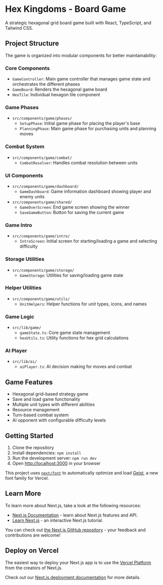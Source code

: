 # Hex Kingdoms - Board Game

A strategic hexagonal grid board game built with React, TypeScript, and Tailwind CSS.

## Project Structure

The game is organized into modular components for better maintainability:

### Core Components

- `GameController`: Main game controller that manages game state and orchestrates the different phases
- `GameBoard`: Renders the hexagonal game board
- `HexTile`: Individual hexagon tile component

### Game Phases

- `src/components/game/phases/`
  - `SetupPhase`: Initial game phase for placing the player's base
  - `PlanningPhase`: Main game phase for purchasing units and planning moves

### Combat System

- `src/components/game/combat/`
  - `CombatResolver`: Handles combat resolution between units

### UI Components

- `src/components/game/dashboard/`
  - `GameDashboard`: Game information dashboard showing player and enemy units
- `src/components/game/shared/`
  - `GameOverScreen`: End game screen showing the winner
  - `SaveGameButton`: Button for saving the current game

### Game Intro

- `src/components/game/intro/`
  - `IntroScreen`: Initial screen for starting/loading a game and selecting difficulty

### Storage Utilities

- `src/components/game/storage/`
  - `GameStorage`: Utilities for saving/loading game state

### Helper Utilities

- `src/components/game/utils/`
  - `UnitHelpers`: Helper functions for unit types, icons, and names

### Game Logic

- `src/lib/game/`
  - `gameState.ts`: Core game state management
  - `hexUtils.ts`: Utility functions for hex grid calculations

### AI Player

- `src/lib/ai/`
  - `aiPlayer.ts`: AI decision making for moves and combat

## Game Features

- Hexagonal grid-based strategy game
- Save and load game functionality
- Multiple unit types with different abilities
- Resource management
- Turn-based combat system
- AI opponent with configurable difficulty levels

## Getting Started

1. Clone the repository
2. Install dependencies: `npm install`
3. Run the development server: `npm run dev`
4. Open [http://localhost:3000](http://localhost:3000) in your browser

This project uses [`next/font`](https://nextjs.org/docs/app/building-your-application/optimizing/fonts) to automatically optimize and load [Geist](https://vercel.com/font), a new font family for Vercel.

## Learn More

To learn more about Next.js, take a look at the following resources:

- [Next.js Documentation](https://nextjs.org/docs) - learn about Next.js features and API.
- [Learn Next.js](https://nextjs.org/learn) - an interactive Next.js tutorial.

You can check out [the Next.js GitHub repository](https://github.com/vercel/next.js) - your feedback and contributions are welcome!

## Deploy on Vercel

The easiest way to deploy your Next.js app is to use the [Vercel Platform](https://vercel.com/new?utm_medium=default-template&filter=next.js&utm_source=create-next-app&utm_campaign=create-next-app-readme) from the creators of Next.js.

Check out our [Next.js deployment documentation](https://nextjs.org/docs/app/building-your-application/deploying) for more details.
